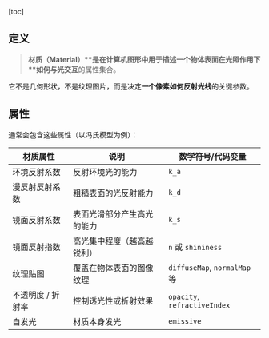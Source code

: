 [toc]

## 定义

> **材质（Material）\**是在计算机图形中用于描述一个物体表面在光照作用下\**如何与光交互**的属性集合。

它不是几何形状，不是纹理图片，而是决定**一个像素如何反射光线**的关键参数。

## 属性

通常会包含这些属性（以冯氏模型为例）：

| 材质属性          | 说明                       | 数学符号/代码变量            |
| ----------------- | -------------------------- | ---------------------------- |
| 环境反射系数      | 反射环境光的能力           | `k_a`                        |
| 漫反射反射系数    | 粗糙表面的光反射能力       | `k_d`                        |
| 镜面反射系数      | 表面光滑部分产生高光的能力 | `k_s`                        |
| 镜面反射指数      | 高光集中程度（越高越锐利） | `n` 或 `shininess`           |
| 纹理贴图          | 覆盖在物体表面的图像纹理   | `diffuseMap`, `normalMap` 等 |
| 不透明度 / 折射率 | 控制透光性或折射效果       | `opacity`, `refractiveIndex` |
| 自发光            | 材质本身发光               | `emissive`                   |